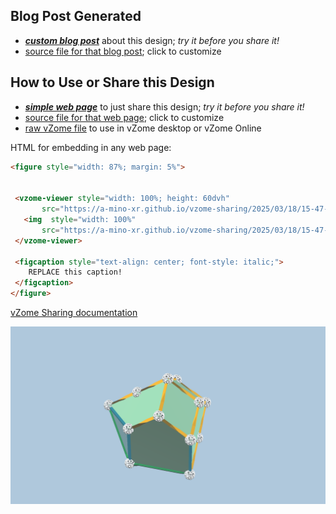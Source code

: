 
## Blog Post Generated

 - [***custom blog post***](<https://a-mino-xr.github.io/vzome-sharing/2025/03/18/space_filling_model_by_Tadeusz-15-47-01.html>) about this design; *try it before you share it!*
 - [source file for that blog post](<https://github.com/a-mino-xr/vzome-sharing/edit/main/_posts/2025-03-18-space_filling_model_by_Tadeusz-15-47-01.md>); click to customize
 


## How to Use or Share this Design

 - [***simple web page***](<https://a-mino-xr.github.io/vzome-sharing/2025/03/18/15-47-01-space_filling_model_by_Tadeusz/>) to just share this design; *try it before you share it!*
 - [source file for that web page](<https://github.com/a-mino-xr/vzome-sharing/edit/main/2025/03/18/15-47-01-space_filling_model_by_Tadeusz/index.md>); click to customize
 - [raw vZome file](<https://raw.githubusercontent.com/a-mino-xr/vzome-sharing/main/2025/03/18/15-47-01-space_filling_model_by_Tadeusz/space_filling_model_by_Tadeusz.vZome>) to use in vZome desktop or vZome Online
 
 HTML for embedding in any web page:
 ```html
<figure style="width: 87%; margin: 5%">
  
  
  <vzome-viewer style="width: 100%; height: 60dvh" 
        src="https://a-mino-xr.github.io/vzome-sharing/2025/03/18/15-47-01-space_filling_model_by_Tadeusz/space_filling_model_by_Tadeusz.vZome" >
    <img  style="width: 100%"
        src="https://a-mino-xr.github.io/vzome-sharing/2025/03/18/15-47-01-space_filling_model_by_Tadeusz/space_filling_model_by_Tadeusz.png" >
  </vzome-viewer>

  <figcaption style="text-align: center; font-style: italic;">
     REPLACE this caption!
  </figcaption>
</figure>

 ```

[vZome Sharing documentation](https://vzome.github.io/vzome/sharing.html#how-it-works)

![Image](<space_filling_model_by_Tadeusz.png>)

